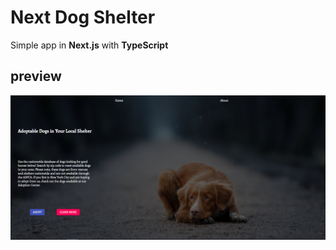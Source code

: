 # Next Dog Shelter


Simple app in **Next.js** with **TypeScript** 


## preview 

![preview](https://raw.githubusercontent.com/kubo550/adotp-app/main/preview/p1.png)
